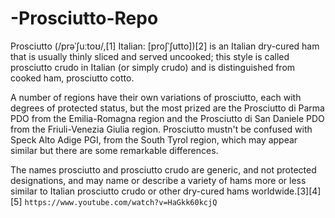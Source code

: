 # -Prosciutto-Repo
Prosciutto (/prəˈʃuːtoʊ/,[1] Italian: [proʃˈʃutto])[2] is an Italian dry-cured ham that is usually thinly sliced and served uncooked; this style is called prosciutto crudo in Italian (or simply crudo) and is distinguished from cooked ham, prosciutto cotto.

A number of regions have their own variations of prosciutto, each with degrees of protected status, but the most prized are the Prosciutto di Parma PDO from the Emilia-Romagna region and the Prosciutto di San Daniele PDO from the Friuli-Venezia Giulia region. Prosciutto mustn't be confused with Speck Alto Adige PGI, from the South Tyrol region, which may appear similar but there are some remarkable differences.

The names prosciutto and prosciutto crudo are generic, and not protected designations, and may name or describe a variety of hams more or less similar to Italian prosciutto crudo or other dry-cured hams worldwide.[3][4][5] 
```https://www.youtube.com/watch?v=HaGkk60kcjQ```
